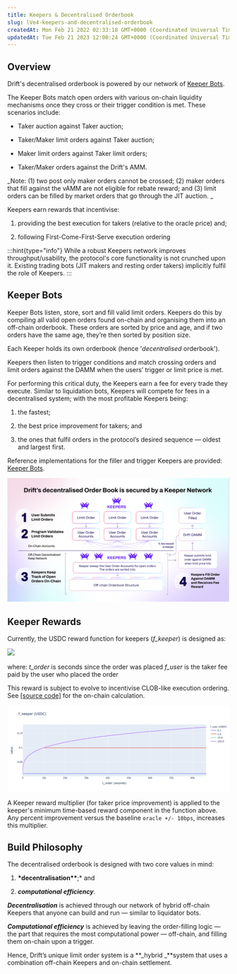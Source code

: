 ```yaml
---
title: Keepers & Decentralised Orderbook
slug: lVe4-keepers-and-decentralised-orderbook
createdAt: Mon Feb 21 2022 02:33:18 GMT+0000 (Coordinated Universal Time)
updatedAt: Tue Feb 21 2023 12:00:24 GMT+0000 (Coordinated Universal Time)
---
```


## Overview

Drift's decentralised orderbook is powered by our network of [Keeper Bots](<../Guides/Keeper Bots.md>). &#x20;

The Keeper Bots match open orders with various on-chain liquidity mechanisms once they cross or their trigger condition is met. These scenarios include:

-   Taker auction against Taker auction;

-   Taker/Maker limit orders against Taker auction;

-   Maker limit orders against Taker limit orders;

-   Taker/Maker orders against the Drift's AMM.

_Note: (1) two post only maker orders cannot be crossed; (2) maker orders that fill against the vAMM are not eligible for rebate reward; and (3) limit orders can be filled by market orders that go through the JIT auction. _

Keepers earn rewards that incentivise:

1.  providing the best execution for takers (relative to the oracle price) and;

2.  following First-Come-First-Serve execution ordering

:::hint{type="info"}
While a robust Keepers network improves throughput/usability, the protocol's core functionality is not crunched upon it. Existing trading bots (JIT makers and resting order takers) implicitly fulfil the role of Keepers.
:::

## Keeper Bots

Keeper Bots listen, store, sort and fill valid limit orders. Keepers do this by compiling all valid open orders found on-chain and organising them into an off-chain orderbook. These orders are sorted by price and age, and if two orders have the same age, they’re then sorted by position size.

Each Keeper holds its own orderbook (hence '_decentralised_ orderbook').&#x20;

Keepers then listen to trigger conditions and match crossing orders and limit orders against the DAMM when the users’ trigger or limit price is met.

For performing this critical duty, the Keepers earn a fee for every trade they execute. Similar to liquidation bots, Keepers will compete for fees in a decentralised system; with the most profitable Keepers being:

1.  the fastest;

2.  the best price improvement for takers; and

3.  the ones that fulfil orders in the protocol’s desired sequence — oldest and largest first.

Reference implementations for the filler and trigger Keepers are provided: [Keeper Bots](<../Guides/Keeper Bots.md>).&#x20;

![](../../static/assets/_7EXFtBAy_tQDOSdL_VIL_image.png)

## Keeper Rewards

Currently, the USDC reward function for keepers (_f_keeper_) is designed as:

![](https://archbee.imgix.net/ps_9Ff-LBbQB7IaXI3f3F/7X0tYmUqT218-A0gfXSz-_image.png)

where:
_t_order_ is seconds since the order was placed
_f_user_ is the taker fee paid by the user who placed the order

This reward is subject to evolve to incentivise CLOB-like execution ordering. See [\[source code\]](https://github.com/drift-labs/protocol-v1/blob/c748c64fcfa6d7fd5aba72f7021218dd6aaa02f0/programs/clearing_house/src/math/fees.rs#L257) for the on-chain calculation.

![plot of filler rewards (given user fee)](../../static/assets/fE8crUZ8eZ9vqRg8SShhi_newplot-24.png)

A Keeper reward multiplier (for taker price improvement) is applied to the keeper's minimum time-based reward component in the function above. Any percent improvement versus the baseline `oracle +/- 10bps`, increases this multiplier.

## Build Philosophy

The decentralised orderbook is designed with two core values in mind:

1.  **\*decentralisation\*\***;\* and

2.  **_computational efficiency_**.

**_Decentralisation_** is achieved through our network of hybrid off-chain Keepers that anyone can build and run — similar to liquidator bots.

**_Computational efficiency_** is achieved by leaving the order-filling logic — the part that requires the most computational power — off-chain, and filling them on-chain upon a trigger.

Hence, Drift’s unique limit order system is a **_hybrid _**system that uses a combination off-chain Keepers and on-chain settlement.
